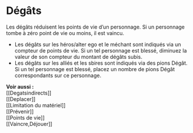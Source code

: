 # Dégâts
Les dégâts réduisent les points de vie d’un personnage. Si un personnage tombe à zéro point de vie ou moins, il est vaincu.
- Les dégâts sur les héros/alter ego et le méchant sont indiqués via un compteur de points de vie. Si un tel personnage est blessé, diminuez la valeur de son compteur du montant de dégâts subis.
- Les dégâts sur les alliés et les sbires sont indiqués via des pions Dégât. Si un tel personnage est blessé, placez un nombre de pions Dégât correspondants sur ce personnage.

**Voir aussi :**  
[[Degatsindirects]]  
[[Deplacer]]  
[[Limitation du matériel]]  
[[Prévenir]]  
[[Points de vie]]  
[[Vaincre,Déjouer]]